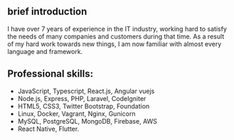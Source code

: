 ## brief introduction
I have over 7 years of experience in the IT industry, working hard to satisfy the needs of many companies and customers during that time.
As a result of my hard work towards new things, I am now familiar with almost every language and framework.

## Professional skills: 
- JavaScript, Typescript, React.js, Angular vuejs
- Node.js, Express, PHP, Laravel, CodeIgniter
- HTML5, CSS3, Twitter Bootstrap, Foundation 
- Linux, Docker, Vagrant, Nginx, Gunicorn
- MySQL, PostgreSQL, MongoDB, Firebase, AWS
- React Native, Flutter.

<!---
JimitrovaI/JimitrovaI is a ✨ special ✨ repository because its `README.md` (this file) appears on your GitHub profile.
You can click the Preview link to take a look at your changes.
--->
